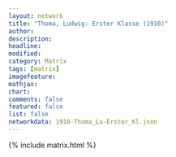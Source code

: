 ```yaml
---
layout: network
title: "Thoma, Ludwig: Erster Klasse (1910)"
author:
description:
headline:
modified:
category: Matrix
tags: [matrix]
imagefeature: 
mathjax: 
chart: 
comments: false
featured: false
list: false
networkdata: 1910-Thoma_Lu-Erster_Kl.json
---
```

{% include matrix.html %}
